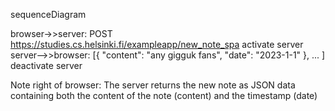 sequenceDiagram 

browser->>server: POST https://studies.cs.helsinki.fi/exampleapp/new_note_spa
activate server
server-->>browser: [{ "content": "any gigguk fans", "date": "2023-1-1" }, ... ]
deactivate server

Note right of browser: The server returns the new note as JSON data containing both the content of the note (content) and the timestamp (date)
